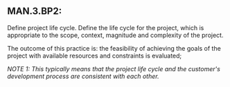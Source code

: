MAN.3.BP2:
----------

Define project life cycle. Define the life cycle for the project,
which is appropriate to the scope, context, magnitude and complexity of the
project. 

The outcome of this practice is: the feasibility of achieving the goals of the project with available
resources and constraints is evaluated;

*NOTE 1: This typically means that the project life cycle and the customer's
development process are consistent with each other.*

